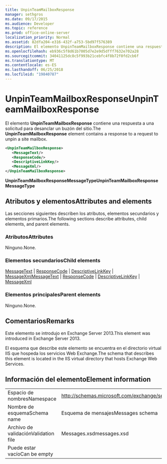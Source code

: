 ```yaml
---
title: UnpinTeamMailboxResponse
manager: sethgros
ms.date: 09/17/2015
ms.audience: Developer
ms.topic: reference
ms.prod: office-online-server
localization_priority: Normal
ms.assetid: 82dfa204-e316-432f-a753-5bd97f576389
description: El elemento UnpinTeamMailboxResponse contiene una respuesta a una solicitud para desanclar un buzón del sitio.
ms.openlocfilehash: eb936c5f8d61b7005d7e2e9d5dfff7632e702a28
ms.sourcegitcommit: 34041125dc8c5f993b21cebfc4f8b72f0fd2cb6f
ms.translationtype: MT
ms.contentlocale: es-ES
ms.lasthandoff: 06/25/2018
ms.locfileid: "19840787"
---
```

# <a name="unpinteammailboxresponse"></a><span data-ttu-id="75188-103">UnpinTeamMailboxResponse</span><span class="sxs-lookup"><span data-stu-id="75188-103">UnpinTeamMailboxResponse</span></span>

<span data-ttu-id="75188-104">El elemento **UnpinTeamMailboxResponse** contiene una respuesta a una solicitud para desanclar un buzón del sitio.</span><span class="sxs-lookup"><span data-stu-id="75188-104">The **UnpinTeamMailboxResponse** element contains a response to a request to unpin a site mailbox.</span></span> 
  
```XML
<UnpinTeamMailboxResponse>
   <MessageText/>
   <ResponseCode/>
   <DescriptiveLinkKey/>
   <MessageXml/>
</UnpinTeamMailboxResponse>
```

 <span data-ttu-id="75188-105">**UnpinTeamMailboxResponseMessageType**</span><span class="sxs-lookup"><span data-stu-id="75188-105">**UnpinTeamMailboxResponseMessageType**</span></span>
## <a name="attributes-and-elements"></a><span data-ttu-id="75188-106">Atributos y elementos</span><span class="sxs-lookup"><span data-stu-id="75188-106">Attributes and elements</span></span>

<span data-ttu-id="75188-107">Las secciones siguientes describen los atributos, elementos secundarios y elementos primarios.</span><span class="sxs-lookup"><span data-stu-id="75188-107">The following sections describe attributes, child elements, and parent elements.</span></span>
  
### <a name="attributes"></a><span data-ttu-id="75188-108">Atributos</span><span class="sxs-lookup"><span data-stu-id="75188-108">Attributes</span></span>

<span data-ttu-id="75188-109">Ninguno.</span><span class="sxs-lookup"><span data-stu-id="75188-109">None.</span></span>
  
### <a name="child-elements"></a><span data-ttu-id="75188-110">Elementos secundarios</span><span class="sxs-lookup"><span data-stu-id="75188-110">Child elements</span></span>

<span data-ttu-id="75188-111">[MessageText](messagetext.md) | [ResponseCode](responsecode.md) | [DescriptiveLinkKey](descriptivelinkkey.md) | [MessageXml](messagexml.md)</span><span class="sxs-lookup"><span data-stu-id="75188-111">[MessageText](messagetext.md) | [ResponseCode](responsecode.md) | [DescriptiveLinkKey](descriptivelinkkey.md) | [MessageXml](messagexml.md)</span></span>
  
### <a name="parent-elements"></a><span data-ttu-id="75188-112">Elementos principales</span><span class="sxs-lookup"><span data-stu-id="75188-112">Parent elements</span></span>

<span data-ttu-id="75188-113">Ninguno.</span><span class="sxs-lookup"><span data-stu-id="75188-113">None.</span></span>
  
## <a name="remarks"></a><span data-ttu-id="75188-114">Comentarios</span><span class="sxs-lookup"><span data-stu-id="75188-114">Remarks</span></span>

<span data-ttu-id="75188-115">Este elemento se introdujo en Exchange Server 2013.</span><span class="sxs-lookup"><span data-stu-id="75188-115">This element was introduced in Exchange Server 2013.</span></span>
  
<span data-ttu-id="75188-116">El esquema que describe este elemento se encuentra en el directorio virtual IIS que hospeda los servicios Web Exchange.</span><span class="sxs-lookup"><span data-stu-id="75188-116">The schema that describes this element is located in the IIS virtual directory that hosts Exchange Web Services.</span></span>
  
## <a name="element-information"></a><span data-ttu-id="75188-117">Información del elemento</span><span class="sxs-lookup"><span data-stu-id="75188-117">Element information</span></span>

|||
|:-----|:-----|
|<span data-ttu-id="75188-118">Espacio de nombres</span><span class="sxs-lookup"><span data-stu-id="75188-118">Namespace</span></span>  <br/> |http://schemas.microsoft.com/exchange/services/2006/messages  <br/> |
|<span data-ttu-id="75188-119">Nombre de esquema</span><span class="sxs-lookup"><span data-stu-id="75188-119">Schema name</span></span>  <br/> |<span data-ttu-id="75188-120">Esquema de mensajes</span><span class="sxs-lookup"><span data-stu-id="75188-120">Messages schema</span></span>  <br/> |
|<span data-ttu-id="75188-121">Archivo de validación</span><span class="sxs-lookup"><span data-stu-id="75188-121">Validation file</span></span>  <br/> |<span data-ttu-id="75188-122">Messages.xsd</span><span class="sxs-lookup"><span data-stu-id="75188-122">messages.xsd</span></span>  <br/> |
|<span data-ttu-id="75188-123">Puede estar vacío</span><span class="sxs-lookup"><span data-stu-id="75188-123">Can be empty</span></span>  <br/> ||
   

